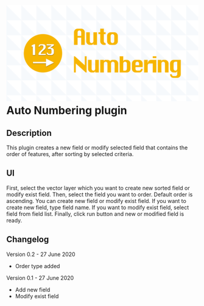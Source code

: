 ![Banner](githubsocial.png)
Auto Numbering plugin
=================

Description
-----------

This plugin creates a new field or modify selected field that contains the order of features, after sorting by selected criteria.

UI
--

First, select the vector layer which you want to create new sorted field or modify exist field. Then, select the field you want to order. Default order is ascending. You can create new field or modify exist field. If you want to create new field, type field name. If you want to modify exist field, select field from field list. Finally, click run button and new or modified field is ready.


Changelog
---------
Version 0.2 - 27 June 2020
- Order type added

Version 0.1 - 27 June 2020
- Add new field
- Modify exist field
